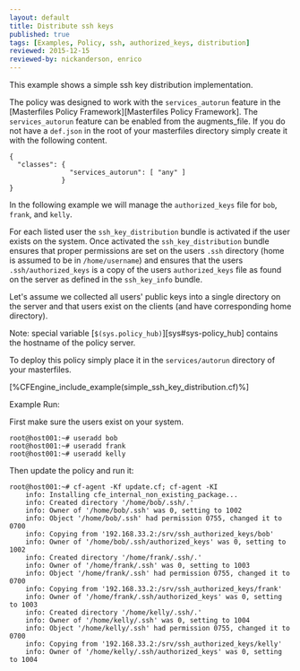 ```yaml
---
layout: default
title: Distribute ssh keys
published: true
tags: [Examples, Policy, ssh, authorized_keys, distribution]
reviewed: 2015-12-15
reviewed-by: nickanderson, enrico
---
```


This example shows a simple ssh key distribution implementation.

The policy was designed to work with the `services_autorun` feature in
the [Masterfiles Policy Framework][Masterfiles Policy Framework]. The
`services_autorun` feature can be enabled from the augments_file. If
you do not have a `def.json` in the root of your masterfiles directory
simply create it with the following content.

```
{
  "classes": {
               "services_autorun": [ "any" ]
             }
}
```

In the following example we will manage the `authorized_keys` file for
`bob`, `frank`, and `kelly`.

For each listed user the `ssh_key_distribution` bundle is activated if
the user exists on the system. Once activated the
`ssh_key_distribution` bundle ensures that proper permissions are set
on the users `.ssh` directory (home is assumed to be in
`/home/username`) and ensures that the users `.ssh/authorized_keys` is
a copy of the users `authorized_keys` file as found on the server as
defined in the `ssh_key_info` bundle.

Let's assume we collected all users' public keys into a single
directory on the server and that users exist on the clients (and have
corresponding home directory).

Note: special variable [`$(sys.policy_hub)`][sys#sys-policy_hub] contains the hostname of
the policy server.

To deploy this policy simply place it in the `services/autorun`
directory of your masterfiles.

[%CFEngine_include_example(simple_ssh_key_distribution.cf)%]

Example Run:

First make sure the users exist on your system.

```
root@host001:~# useradd bob
root@host001:~# useradd frank
root@host001:~# useradd kelly
```

Then update the policy and run it:

```
root@host001:~# cf-agent -Kf update.cf; cf-agent -KI
    info: Installing cfe_internal_non_existing_package...
    info: Created directory '/home/bob/.ssh/.'
    info: Owner of '/home/bob/.ssh' was 0, setting to 1002
    info: Object '/home/bob/.ssh' had permission 0755, changed it to 0700
    info: Copying from '192.168.33.2:/srv/ssh_authorized_keys/bob'
    info: Owner of '/home/bob/.ssh/authorized_keys' was 0, setting to 1002
    info: Created directory '/home/frank/.ssh/.'
    info: Owner of '/home/frank/.ssh' was 0, setting to 1003
    info: Object '/home/frank/.ssh' had permission 0755, changed it to 0700
    info: Copying from '192.168.33.2:/srv/ssh_authorized_keys/frank'
    info: Owner of '/home/frank/.ssh/authorized_keys' was 0, setting to 1003
    info: Created directory '/home/kelly/.ssh/.'
    info: Owner of '/home/kelly/.ssh' was 0, setting to 1004
    info: Object '/home/kelly/.ssh' had permission 0755, changed it to 0700
    info: Copying from '192.168.33.2:/srv/ssh_authorized_keys/kelly'
    info: Owner of '/home/kelly/.ssh/authorized_keys' was 0, setting to 1004
```
